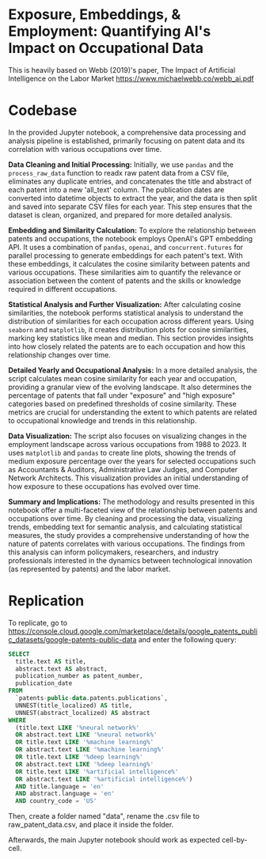 # Exposure, Embeddings, & Employment: Quantifying AI's Impact on Occupational Data

This is heavily based on Webb (2019)'s paper, The Impact of Artificial Intelligence on the Labor Market https://www.michaelwebb.co/webb_ai.pdf

# Codebase

In the provided Jupyter notebook, a comprehensive data processing and analysis pipeline is established, primarily focusing on patent data and its correlation with various occupations over time.

**Data Cleaning and Initial Processing:** Initially, we use `pandas` and the `process_raw_data` function to readx raw patent data from a CSV file, eliminates any duplicate entries, and concatenates the title and abstract of each patent into a new 'all_text' column. The publication dates are converted into datetime objects to extract the year, and the data is then split and saved into separate CSV files for each year. This step ensures that the dataset is clean, organized, and prepared for more detailed analysis.

**Embedding and Similarity Calculation:**
To explore the relationship between patents and occupations, the notebook employs OpenAI's GPT embedding API. It uses a combination of `pandas`, `openai`, and `concurrent.futures` for parallel processing to generate embeddings for each patent's text. With these embeddings, it calculates the cosine similarity between patents and various occupations. These similarities aim to quantify the relevance or association between the content of patents and the skills or knowledge required in different occupations.

**Statistical Analysis and Further Visualization:**
After calculating cosine similarities, the notebook performs statistical analysis to understand the distribution of similarities for each occupation across different years. Using `seaborn` and `matplotlib`, it creates distribution plots for cosine similarities, marking key statistics like mean and median. This section provides insights into how closely related the patents are to each occupation and how this relationship changes over time.

**Detailed Yearly and Occupational Analysis:**
In a more detailed analysis, the script calculates mean cosine similarity for each year and occupation, providing a granular view of the evolving landscape. It also determines the percentage of patents that fall under "exposure" and "high exposure" categories based on predefined thresholds of cosine similarity. These metrics are crucial for understanding the extent to which patents are related to occupational knowledge and trends in this relationship.

**Data Visualization:**
The script also focuses on visualizing changes in the employment landscape across various occupations from 1988 to 2023. It uses `matplotlib` and `pandas` to create line plots, showing the trends of medium exposure percentage over the years for selected occupations such as Accountants & Auditors, Administrative Law Judges, and Computer Network Architects. This visualization provides an initial understanding of how exposure to these occupations has evolved over time.

**Summary and Implications:**
The methodology and results presented in this notebook offer a multi-faceted view of the relationship between patents and occupations over time. By cleaning and processing the data, visualizing trends, embedding text for semantic analysis, and calculating statistical measures, the study provides a comprehensive understanding of how the nature of patents correlates with various occupations. The findings from this analysis can inform policymakers, researchers, and industry professionals interested in the dynamics between technological innovation (as represented by patents) and the labor market.

# Replication

To replicate, go to https://console.cloud.google.com/marketplace/details/google_patents_public_datasets/google-patents-public-data and enter the following query:

```sql
SELECT
  title.text AS title,
  abstract.text AS abstract,
  publication_number as patent_number,
  publication_date
FROM
  `patents-public-data.patents.publications`,
  UNNEST(title_localized) AS title,
  UNNEST(abstract_localized) AS abstract
WHERE
  (title.text LIKE '%neural network%'
  OR abstract.text LIKE '%neural network%'
  OR title.text LIKE '%machine learning%'
  OR abstract.text LIKE '%machine learning%'
  OR title.text LIKE '%deep learning%'
  OR abstract.text LIKE '%deep learning%'
  OR title.text LIKE '%artificial intelligence%'
  OR abstract.text LIKE '%artificial intelligence%')
  AND title.language = 'en'
  AND abstract.language = 'en'
  AND country_code = 'US'
```

Then, create a folder named "data", rename the .csv file to raw_patent_data.csv, and place it inside the folder.

Afterwards, the main Jupyter notebook should work as expected cell-by-cell.

